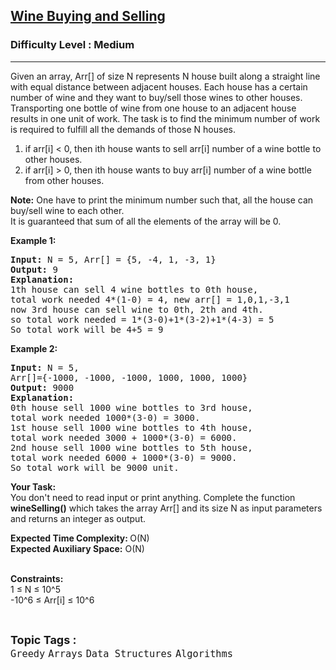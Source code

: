 <h2><a href="https://practice.geeksforgeeks.org/problems/wine-buying-and-selling/1">Wine Buying and Selling</a></h2><h3>Difficulty Level : Medium</h3><hr><div class="problems_problem_content__Xm_eO"><p>Given an array, Arr[] of size N represents N house&nbsp;built along a straight line with equal distance between adjacent houses. Each house has a certain number of wine and they want to buy/sell those wines to other houses. Transporting one bottle of wine from one house to an adjacent house results in one unit of work. The task is to find the minimum number of work is required to fulfill all the demands of those N houses.</p>

<ol>
	<li>if arr[i] &lt;&nbsp;0, then ith house wants to sell arr[i] number of a wine bottle to other houses.</li>
	<li>if arr[i] &gt;&nbsp;0, then ith house wants to buy&nbsp;arr[i] number of a wine bottle from&nbsp;other houses.</li>
</ol>

<p><strong>Note:</strong> One have to print the minimum number such that, all the house can buy/sell wine to each other.<br>
It is guaranteed that sum of all the elements of the array will be 0.</p>

<p><strong>Example 1:</strong></p>

<pre><strong>Input:</strong> N = 5, Arr[] = {5, -4, 1, -3, 1}
<strong>Output:</strong> 9
<strong>Explanation: </strong>
1th house can sell 4 wine bottles to 0th house,
total work needed 4*(1-0) = 4, new arr[] = 1,0,1,-3,1
now 3rd house can sell wine to 0th, 2th and 4th.
so total work needed = 1*(3-0)+1*(3-2)+1*(4-3) = 5
So total work will be 4+5 = 9</pre>

<p><strong>Example 2:&nbsp;</strong></p>

<pre><strong>Input:</strong> N = 5,
Arr[]={-1000, -1000, -1000, 1000, 1000, 1000}
<strong>Output:</strong> 9000
<strong>Explanation: </strong> 
0th house sell 1000 wine bottles to 3rd house, 
total work needed 1000*(3-0) = 3000. 
1st house sell 1000 wine bottles to 4th house,
total work needed 3000 + 1000*(3-0) = 6000.
2nd house sell 1000 wine bottles to 5th house,
total work needed 6000 + 1000*(3-0) = 9000. 
So total work will be 9000 unit.
</pre>

<p><strong>Your Task: &nbsp;</strong><br>
You don't need to read input or print anything. Complete the function <strong>wineSelling()</strong>&nbsp;which takes the array Arr[] and its size N as input parameters and returns an integer as output.</p>

<p><strong>Expected Time Complexity:&nbsp;</strong>O(N)<br>
<strong>Expected Auxiliary Space:</strong>&nbsp;O(N)</p>

<p><br>
<strong>Constraints:</strong><br>
1 ≤ N ≤ 10^5<br>
-10^6 ≤ Arr[i] ≤ 10^6</p>
</div><br><p><span style=font-size:18px><strong>Topic Tags : </strong><br><code>Greedy</code>&nbsp;<code>Arrays</code>&nbsp;<code>Data Structures</code>&nbsp;<code>Algorithms</code>&nbsp;